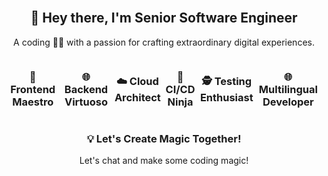 <br clear="both">

<div align="center">
  <h2>🚀 Hey there, I'm Senior Software Engineer</h2>
  <p>A coding 🐱‍👤 with a passion for crafting extraordinary digital experiences.</p>
</div>
<div class="row">
    <h3 align="center">🎨 Frontend Maestro</h3>
    <h3 align="center">🌐 Backend Virtuoso</h3>
    <h3 align="center">☁️ Cloud Architect</h3>
    <h3 align="center">🚀 CI/CD Ninja</h3>
    <h3 align="center">🕵️ Testing Enthusiast</h3>
    <h3 align="center">🌐 Multilingual Developer</h3>
</div>

<div align="center">
  <h3>💡 Let's Create Magic Together!</h3>
  <p>Let's chat and make some coding magic!</p>
</div>
<style >
  .row {
    display: flex;
    justify-content: center; /* Center items horizontally */
    align-items: center; /* Center items vertically */
}

</style>